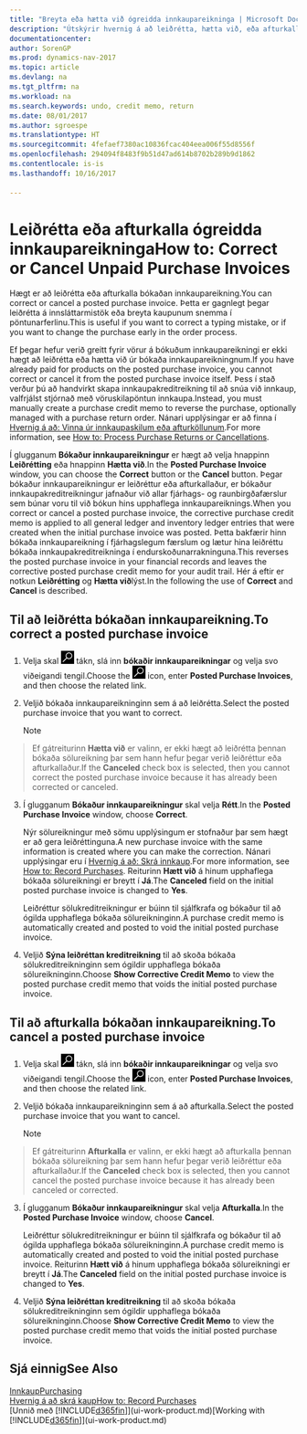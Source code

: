 ```yaml
---
title: "Breyta eða hætta við ógreidda innkaupareikninga | Microsoft Docs"
description: "Útskýrir hvernig á að leiðrétta, hætta við, eða afturkalla bókaðan innkaupareikning og stofna sjálfvirkt innkaupakreditreikning."
documentationcenter: 
author: SorenGP
ms.prod: dynamics-nav-2017
ms.topic: article
ms.devlang: na
ms.tgt_pltfrm: na
ms.workload: na
ms.search.keywords: undo, credit memo, return
ms.date: 08/01/2017
ms.author: sgroespe
ms.translationtype: HT
ms.sourcegitcommit: 4fefaef7380ac10836fcac404eea006f55d8556f
ms.openlocfilehash: 294094f8483f9b51d47ad614b8702b289b9d1862
ms.contentlocale: is-is
ms.lasthandoff: 10/16/2017

---
```

# <a name="how-to-correct-or-cancel-unpaid-purchase-invoices"></a><span data-ttu-id="09ffd-103">Leiðrétta eða afturkalla ógreidda innkaupareikninga</span><span class="sxs-lookup"><span data-stu-id="09ffd-103">How to: Correct or Cancel Unpaid Purchase Invoices</span></span>
<span data-ttu-id="09ffd-104">Hægt er að leiðrétta eða afturkalla bókaðan innkaupareikning.</span><span class="sxs-lookup"><span data-stu-id="09ffd-104">You can correct or cancel a posted purchase invoice.</span></span> <span data-ttu-id="09ffd-105">Þetta er gagnlegt þegar leiðrétta á innsláttarmistök eða breyta kaupunum snemma í pöntunarferlinu.</span><span class="sxs-lookup"><span data-stu-id="09ffd-105">This is useful if you want to correct a typing mistake, or if you want to change the purchase early in the order process.</span></span>

<span data-ttu-id="09ffd-106">Ef þegar hefur verið greitt fyrir vörur á bókuðum innkaupareikningi er ekki hægt að leiðrétta eða hætta við úr bókaða innkaupareikningnum.</span><span class="sxs-lookup"><span data-stu-id="09ffd-106">If you have already paid for products on the posted purchase invoice, you cannot correct or cancel it from the posted purchase invoice itself.</span></span> <span data-ttu-id="09ffd-107">Þess í stað verður þú að handvirkt skapa innkaupakreditreikning til að snúa við innkaup, valfrjálst stjórnað með vöruskilapöntun innkaupa.</span><span class="sxs-lookup"><span data-stu-id="09ffd-107">Instead, you must manually create a purchase credit memo to reverse the purchase, optionally managed with a purchase return order.</span></span> <span data-ttu-id="09ffd-108">Nánari upplýsingar er að finna í [Hvernig á að: Vinna úr innkaupaskilum eða afturköllunum](purchasing-how-process-purchase-returns-cancellations.md).</span><span class="sxs-lookup"><span data-stu-id="09ffd-108">For more information, see [How to: Process Purchase Returns or Cancellations](purchasing-how-process-purchase-returns-cancellations.md).</span></span>

<span data-ttu-id="09ffd-109">Í glugganum **Bókaður innkaupareikningur** er hægt að velja hnappinn **Leiðrétting** eða hnappinn **Hætta við**.</span><span class="sxs-lookup"><span data-stu-id="09ffd-109">In the **Posted Purchase Invoice** window, you can choose the **Correct** button or the **Cancel** button.</span></span> <span data-ttu-id="09ffd-110">Þegar bókaður innkaupareikningur er leiðréttur eða afturkallaður, er bókaður innkaupakreditreikningur jafnaður við allar fjárhags- og raunbirgðafærslur sem búnar voru til við bókun hins upphaflega innkaupareiknings.</span><span class="sxs-lookup"><span data-stu-id="09ffd-110">When you correct or cancel a posted purchase invoice, the corrective purchase credit memo is applied to all general ledger and inventory ledger entries that were created when the initial purchase invoice was posted.</span></span> <span data-ttu-id="09ffd-111">Þetta bakfærir hinn bókaða innkaupareikning í fjárhagslegum færslum og lætur hina leiðréttu bókaða innkaupakreditreikninga í endurskoðunarrakninguna.</span><span class="sxs-lookup"><span data-stu-id="09ffd-111">This reverses the posted purchase invoice in your financial records and leaves the corrective posted purchase credit memo for your audit trail.</span></span> <span data-ttu-id="09ffd-112">Hér á eftir er notkun **Leiðrétting** og **Hætta við**lýst.</span><span class="sxs-lookup"><span data-stu-id="09ffd-112">In the following the use of **Correct** and **Cancel** is described.</span></span>

## <a name="to-correct-a-posted-purchase-invoice"></a><span data-ttu-id="09ffd-113">Til að leiðrétta bókaðan innkaupareikning.</span><span class="sxs-lookup"><span data-stu-id="09ffd-113">To correct a posted purchase invoice</span></span>
1. <span data-ttu-id="09ffd-114">Velja skal ![Leit að síðu eða skýrslu](media/ui-search/search_small.png "Leit að síðu eða skýrslu táknið") tákn, slá inn **bókaðir innkaupareikningar** og velja svo viðeigandi tengil.</span><span class="sxs-lookup"><span data-stu-id="09ffd-114">Choose the ![Search for Page or Report](media/ui-search/search_small.png "Search for Page or Report icon") icon, enter **Posted Purchase Invoices**, and then choose the related link.</span></span>  
2. <span data-ttu-id="09ffd-115">Veljið bókaða innkaupareikninginn sem á að leiðrétta.</span><span class="sxs-lookup"><span data-stu-id="09ffd-115">Select the posted purchase invoice that you want to correct.</span></span>  

    > [!NOTE]  
>   <span data-ttu-id="09ffd-116">Ef gátreiturinn **Hætta við** er valinn, er ekki hægt að leiðrétta þennan bókaða sölureikning þar sem hann hefur þegar verið leiðréttur eða afturkallaður.</span><span class="sxs-lookup"><span data-stu-id="09ffd-116">If the **Canceled** check box is selected, then you cannot correct the posted purchase invoice because it has already been corrected or canceled.</span></span>
3. <span data-ttu-id="09ffd-117">Í glugganum **Bókaður innkaupareikningur** skal velja **Rétt**.</span><span class="sxs-lookup"><span data-stu-id="09ffd-117">In the **Posted Purchase Invoice** window, choose **Correct**.</span></span>

    <span data-ttu-id="09ffd-118">Nýr sölureikningur með sömu upplýsingum er stofnaður þar sem hægt er að gera leiðréttinguna.</span><span class="sxs-lookup"><span data-stu-id="09ffd-118">A new purchase invoice with the same information is created where you can make the correction.</span></span> <span data-ttu-id="09ffd-119">Nánari upplýsingar eru í [Hvernig á að: Skrá innkaup](purchasing-how-record-purchases.md).</span><span class="sxs-lookup"><span data-stu-id="09ffd-119">For more information, see [How to: Record Purchases](purchasing-how-record-purchases.md).</span></span> <span data-ttu-id="09ffd-120">Reiturinn **Hætt við** á hinum upphaflega bókaða sölureikningi er breytt í **Já**.</span><span class="sxs-lookup"><span data-stu-id="09ffd-120">The **Canceled** field on the initial posted purchase invoice is changed to **Yes**.</span></span>

    <span data-ttu-id="09ffd-121">Leiðréttur sölukreditreikningur er búinn til sjálfkrafa og bókaður til að ógilda upphaflega bókaða sölureikninginn.</span><span class="sxs-lookup"><span data-stu-id="09ffd-121">A purchase credit memo is automatically created and posted to void the initial posted purchase invoice.</span></span>
4. <span data-ttu-id="09ffd-122">Veljið **Sýna leiðréttan kreditreikning** til að skoða bókaða sölukreditreikninginn sem ógildir upphaflega bókaða sölureikninginn.</span><span class="sxs-lookup"><span data-stu-id="09ffd-122">Choose **Show Corrective Credit Memo** to view the posted purchase credit memo that voids the initial posted purchase invoice.</span></span>

## <a name="to-cancel-a-posted-purchase-invoice"></a><span data-ttu-id="09ffd-123">Til að afturkalla bókaðan innkaupareikning.</span><span class="sxs-lookup"><span data-stu-id="09ffd-123">To cancel a posted purchase invoice</span></span>
1. <span data-ttu-id="09ffd-124">Velja skal ![Leit að síðu eða skýrslu](media/ui-search/search_small.png "Leit að síðu eða skýrslu táknið") tákn, slá inn **bókaðir innkaupareikningar** og velja svo viðeigandi tengil.</span><span class="sxs-lookup"><span data-stu-id="09ffd-124">Choose the ![Search for Page or Report](media/ui-search/search_small.png "Search for Page or Report icon") icon, enter **Posted Purchase Invoices**, and then choose the related link.</span></span>  
2. <span data-ttu-id="09ffd-125">Veljið bókaða innkaupareikninginn sem á að afturkalla.</span><span class="sxs-lookup"><span data-stu-id="09ffd-125">Select the posted purchase invoice that you want to cancel.</span></span>

    > [!NOTE]  
>   <span data-ttu-id="09ffd-126">Ef gátreiturinn **Afturkalla** er valinn, er ekki hægt að afturkalla þennan bókaða sölureikning þar sem hann hefur þegar verið leiðréttur eða afturkallaður.</span><span class="sxs-lookup"><span data-stu-id="09ffd-126">If the **Canceled** check box is selected, then you cannot cancel the posted purchase invoice because it has already been canceled or corrected.</span></span>
3. <span data-ttu-id="09ffd-127">Í glugganum **Bókaður innkaupareikningur** skal velja **Afturkalla**.</span><span class="sxs-lookup"><span data-stu-id="09ffd-127">In the **Posted Purchase Invoice** window, choose **Cancel**.</span></span>

    <span data-ttu-id="09ffd-128">Leiðréttur sölukreditreikningur er búinn til sjálfkrafa og bókaður til að ógilda upphaflega bókaða sölureikninginn.</span><span class="sxs-lookup"><span data-stu-id="09ffd-128">A purchase credit memo is automatically created and posted to void the initial posted purchase invoice.</span></span> <span data-ttu-id="09ffd-129">Reiturinn **Hætt við** á hinum upphaflega bókaða sölureikningi er breytt í **Já**.</span><span class="sxs-lookup"><span data-stu-id="09ffd-129">The **Canceled** field on the initial posted purchase invoice is changed to **Yes**.</span></span>
4. <span data-ttu-id="09ffd-130">Veljið **Sýna leiðréttan kreditreikning** til að skoða bókaða sölukreditreikninginn sem ógildir upphaflega bókaða sölureikninginn.</span><span class="sxs-lookup"><span data-stu-id="09ffd-130">Choose **Show Corrective Credit Memo** to view the posted purchase credit memo that voids the initial posted purchase invoice.</span></span>

## <a name="see-also"></a><span data-ttu-id="09ffd-131">Sjá einnig</span><span class="sxs-lookup"><span data-stu-id="09ffd-131">See Also</span></span>
[<span data-ttu-id="09ffd-132">Innkaup</span><span class="sxs-lookup"><span data-stu-id="09ffd-132">Purchasing</span></span>](purchasing-manage-purchasing.md)  
[<span data-ttu-id="09ffd-133">Hvernig á að skrá kaup</span><span class="sxs-lookup"><span data-stu-id="09ffd-133">How to: Record Purchases</span></span>](purchasing-how-record-purchases.md)  
<span data-ttu-id="09ffd-134">[Unnið með [!INCLUDE[d365fin](includes/d365fin_md.md)]](ui-work-product.md)</span><span class="sxs-lookup"><span data-stu-id="09ffd-134">[Working with [!INCLUDE[d365fin](includes/d365fin_md.md)]](ui-work-product.md)</span></span>

